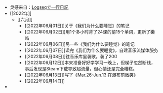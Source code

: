 - 灵感来自：[Logseqで一行日記](https://rashita.net/blog/?p=31027)
- [[2022年]]
	- [[六月]]
		- [[2022年06月01日]]关于《我们为什么要睡觉》的笔记
		- [[2022年06月02日]]用1个多小时背了24课的前15个单词，更新了獭站
		- [[2022年06月06日]]另一些《我们为什么要睡觉》的笔记
		- [[2022年06月07日]]读完《我们为什么要睡觉》，自建音乐流媒体服务
		- [[2022年06月08日]]往音乐库里装歌，装了20G
		- [[2022年06月12日]]本来准备好好学学习一晚上，但梯子忽然断线，事后发现是Steam下载导致超流量，但心情还是完全糟糕。
		- [[2022年06月13日]]写了《[Mar.26-Jun.13 在瀑布前微笑](https://mantyke.icu/weekly/2022/mar.26-jun.13/)》
		- [[2022年06月14日]]
-